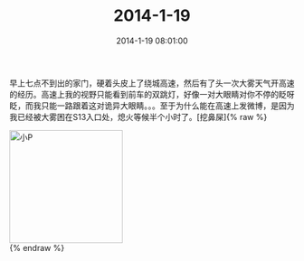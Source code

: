 ﻿---
title: "2014-1-19"
date: 2014-1-19 08:01:00
tags: 文字
categories: 爸爸
---
早上七点不到出的家门，硬着头皮上了绕城高速，然后有了头一次大雾天气开高速的经历。高速上我的视野只能看到前车的双跳灯，好像一对大眼睛对你不停的眨呀眨，而我只能一路跟着这对诡异大眼睛。。。至于为什么能在高速上发微博，是因为我已经被大雾困在S13入口处，熄火等候半个小时了。[挖鼻屎] ​​​​ 
{% raw %}
<div style="width:500 px">
<div style="float:left; width:100 px"><img src="/images/4065dfcbjw1ecoixmfhc2j21kw0y0dpj.jpg" width="200" alt="小P"></div>
<div style="clear:both"></div>
</div>
{% endraw %}